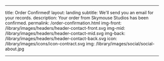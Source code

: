 ---

title: Order Confirmed!
layout: landing
subtitle: We'll send you an email for your records.
description: Your order from Skymouse Studios has been confirmed.
permalink: /order-confirmation.html
img-front: /library/images/headers/header-contact-front.svg
img-mid: /library/images/headers/header-contact-mid.svg
img-back: /library/images/headers/header-contact-back.svg
icon: /library/images/icons/icon-contract.svg
img: /library/images/social/social-about.jpg


---